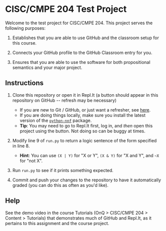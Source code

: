 
# CISC/CMPE 204 Test Project

Welcome to the test project for CISC/CMPE 204. This project serves the following purposes:

1. Establishes that you are able to use GitHub and the classroom setup for this course.

2. Connects your GitHub profile to the GitHub Classroom entry for you.

3. Ensures that you are able to use the software for both propositional semantics and your major project.

## Instructions

1. Clone this repository or open it in Repl.It (a button should appear in this repository on GitHub -- refresh may be necessary)
    - If you are new to Git / GitHub, or just want a refresher, see [here](https://guides.github.com/).
    - If you are doing things locally, make sure you install the latest version of the [`python-nnf`](https://github.com/QuMuLab/python-nnf) package.
    - **Tip**: You may need to go to Repl.It first, log in, and _then_ open this project using the button. Not doing so can be buggy at times.

2. Modify line 9 of `run.py` to return a logic sentence of the form specified in line 8.
    - **Hint**: You can use `(X | Y)` for "X or Y", `(X & Y)` for "X and Y", and `~X` for "not X".

3. Run `run.py` to see if it prints something expected.

4. Commit and push your changes to the repository to have it automatically graded (you can do this as often as you'd like).

## Help

See the demo video in the course Tutorials (OnQ > CISC/CMPE 204 > Content > Tutorials) that demonstrates much of GitHub and Repl.It, as it pertains to this assignment and the course project.
